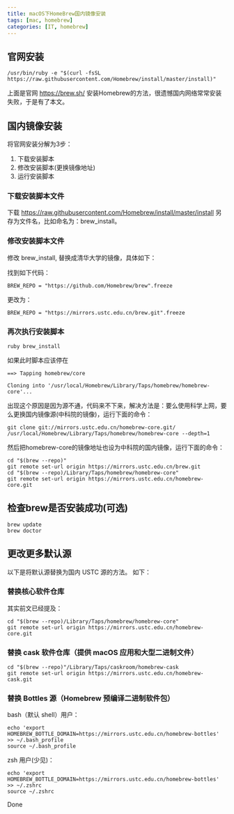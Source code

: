 ```yaml
---
title: macOS下HomeBrew国内镜像安装
tags: [mac, homebrew]
categories: [IT, homebrew]
---
```


## 官网安装

```
/usr/bin/ruby -e "$(curl -fsSL https://raw.githubusercontent.com/Homebrew/install/master/install)"
```

上面是官网 https://brew.sh/ 安装Homebrew的方法，很遗憾国内网络常常安装失败，于是有了本文。

## 国内镜像安装

将官网安装分解为3步：

1. 下载安装脚本 
2. 修改安装脚本(更换镜像地址)
3. 运行安装脚本

### 下载安装脚本文件

下载 https://raw.githubusercontent.com/Homebrew/install/master/install 另存为文件名，比如命名为：brew_install。

### 修改安装脚本文件

修改 brew_install, 替换成清华大学的镜像，具体如下：

找到如下代码：
```
BREW_REPO = "https://github.com/Homebrew/brew".freeze
```

更改为：

```
BREW_REPO = "https://mirrors.ustc.edu.cn/brew.git".freeze
```

### 再次执行安装脚本

```
ruby brew_install
```

如果此时脚本应该停在

```
==> Tapping homebrew/core

Cloning into '/usr/local/Homebrew/Library/Taps/homebrew/homebrew-core'...
```

出现这个原因是因为源不通，代码来不下来，解决方法是：要么使用科学上网，要么更换国内镜像源(中科院的镜像)，运行下面的命令：

```
git clone git://mirrors.ustc.edu.cn/homebrew-core.git/ /usr/local/Homebrew/Library/Taps/homebrew/homebrew-core --depth=1
```

然后把homebrew-core的镜像地址也设为中科院的国内镜像，运行下面的命令：

```
cd "$(brew --repo)"
git remote set-url origin https://mirrors.ustc.edu.cn/brew.git
cd "$(brew --repo)/Library/Taps/homebrew/homebrew-core"
git remote set-url origin https://mirrors.ustc.edu.cn/homebrew-core.git
```

## 检查brew是否安装成功(可选)

```
brew update
brew doctor
```

## 更改更多默认源

以下是将默认源替换为国内 USTC 源的方法。 如下：

### 替换核心软件仓库

其实前文已经提及：
```
cd "$(brew --repo)/Library/Taps/homebrew/homebrew-core"
git remote set-url origin https://mirrors.ustc.edu.cn/homebrew-core.git
```

### 替换 cask 软件仓库（提供 macOS 应用和大型二进制文件）

```
cd "$(brew --repo)"/Library/Taps/caskroom/homebrew-cask
git remote set-url origin https://mirrors.ustc.edu.cn/homebrew-cask.git
```

### 替换 Bottles 源（Homebrew 预编译二进制软件包）

bash（默认 shell）用户：
```
echo 'export HOMEBREW_BOTTLE_DOMAIN=https://mirrors.ustc.edu.cn/homebrew-bottles' >> ~/.bash_profile
source ~/.bash_profile
```

zsh 用户(少见)：

```
echo 'export HOMEBREW_BOTTLE_DOMAIN=https://mirrors.ustc.edu.cn/homebrew-bottles' >> ~/.zshrc
source ~/.zshrc
```

Done